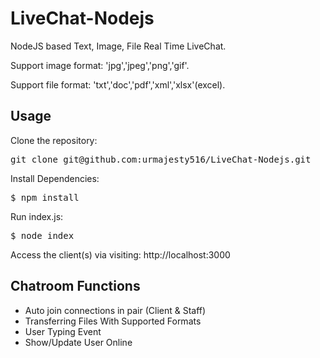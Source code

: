 # LiveChat-Nodejs
NodeJS based Text, Image, File Real Time LiveChat.

Support image format: 'jpg','jpeg','png','gif'.

Support file format: 'txt','doc','pdf','xml','xlsx'(excel).

<h2>Usage</h2>

Clone the repository:
<pre>git clone git@github.com:urmajesty516/LiveChat-Nodejs.git</pre>

Install Dependencies:
<pre>$ npm install</pre>

Run index.js:
<pre>$ node index</pre>

Access the client(s) via visiting: http://localhost:3000

<h2>Chatroom Functions</h2>

<ul>
  <li>Auto join connections in pair (Client & Staff)</li>
  <li>Transferring Files With Supported Formats</li>
  <li>User Typing Event</li>
  <li>Show/Update User Online</li>
</ul>

